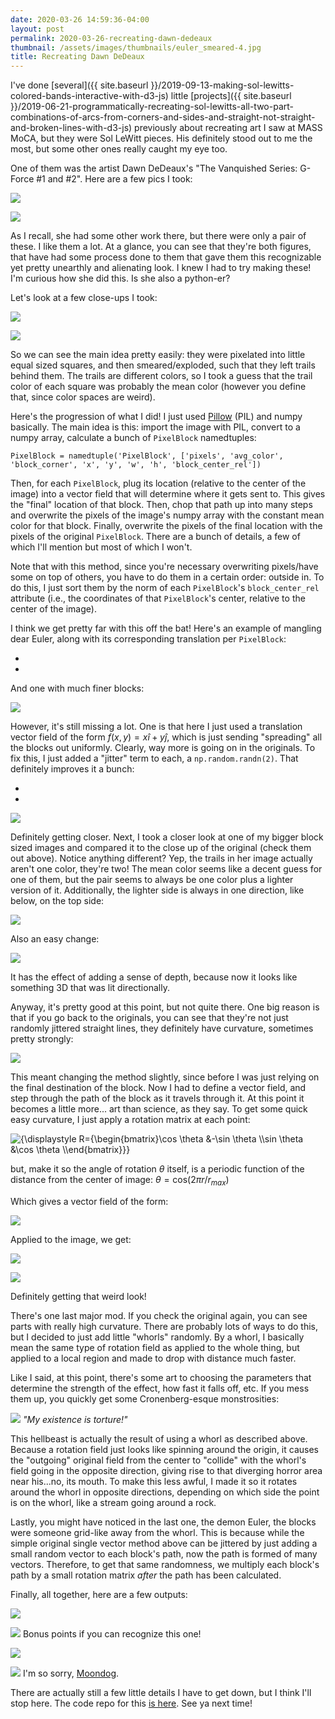 ```yaml
---
date: 2020-03-26 14:59:36-04:00
layout: post
permalink: 2020-03-26-recreating-dawn-dedeaux
thumbnail: /assets/images/thumbnails/euler_smeared-4.jpg
title: Recreating Dawn DeDeaux
---
```


I've done [several]({{ site.baseurl }}/2019-09-13-making-sol-lewitts-colored-bands-interactive-with-d3-js) little [projects]({{ site.baseurl }}/2019-06-21-programmatically-recreating-sol-lewitts-all-two-part-combinations-of-arcs-from-corners-and-sides-and-straight-not-straight-and-broken-lines-with-d3-js) previously about recreating art I saw at MASS MoCA, but they were Sol LeWitt pieces. His definitely stood out to me the most, but some other ones really caught my eye too.

One of them was the artist Dawn DeDeaux's "The Vanquished Series: G-Force #1 and #2". Here are a few pics I took:

![](/assets/images/IMG_20190616_130329-768x1024.jpg)

![](/assets/images/IMG_20190616_130326-768x1024.jpg)

As I recall, she had some other work there, but there were only a pair of these. I like them a lot. At a glance, you can see that they're both figures, that have had some process done to them that gave them this recognizable yet pretty unearthly and alienating look. I knew I had to try making these! I'm curious how she did this. Is she also a python-er?

Let's look at a few close-ups I took:

![](/assets/images/IMG_20190616_130334-768x1024.jpg)

![](/assets/images/IMG_20190616_130356-768x1024.jpg)

So we can see the main idea pretty easily: they were pixelated into little equal sized squares, and then smeared/exploded, such that they left trails behind them. The trails are different colors, so I took a guess that the trail color of each square was probably the mean color (however you define that, since color spaces are weird).

Here's the progression of what I did! I just used [Pillow](https://pillow.readthedocs.io/en/stable/) (PIL) and numpy basically. The main idea is this: import the image with PIL, convert to a numpy array, calculate a bunch of <code>PixelBlock</code> namedtuples:

<code>PixelBlock = namedtuple('PixelBlock', ['pixels', 'avg_color', 'block_corner', 'x', 'y', 'w', 'h', 'block_center_rel'])</code>

Then, for each <code>PixelBlock</code>, plug its location (relative to the center of the image) into a vector field that will determine where it gets sent to. This gives the "final" location of that block. Then, chop that path up into many steps and overwrite the pixels of the image's numpy array with the constant mean color for that block. Finally, overwrite the pixels of the final location with the pixels of the original <code>PixelBlock</code>. There are a bunch of details, a few of which I'll mention but most of which I won't.

Note that with this method, since you're necessary overwriting pixels/have some on top of others, you have to do them in a certain order: outside in. To do this, I just sort them by the norm of each <code>PixelBlock</code>'s <code>block_center_rel</code> attribute (i.e., the coordinates of that <code>PixelBlock</code>'s center, relative to the center of the image).

I think we get pretty far with this off the bat! Here's an example of mangling dear Euler, along with its corresponding translation per <code>PixelBlock</code>:

- 
- 

And one with much finer blocks:

![](/assets/images/euler_smeared_pos_1pt0_fixed.jpg)

However, it's still missing a lot. One is that here I just used a translation vector field of the form $f(x, y) = x \hat{i} + y \hat{j}$, which is just sending "spreading" all the blocks out uniformly. Clearly, way more is going on in the originals. To fix this, I just added a "jitter" term to each, a <code>np.random.randn(2)</code>. That definitely improves it a bunch:

- 
- 

![](/assets/images/euler_smeared_200.jpg)

Definitely getting closer. Next, I took a closer look at one of my bigger block sized images and compared it to the close up of the original (check them out above). Notice anything different? Yep, the trails in her image actually aren't one color, they're two! The mean color seems like a decent guess for one of them, but the pair seems to always be one color plus a lighter version of it. Additionally, the lighter side is always in one direction, like below, on the top side:

![](/assets/images/closeup.jpg)

Also an easy change:

![](/assets/images/euler_smeared-1.jpg)

It has the effect of adding a sense of depth, because now it looks like something 3D that was lit directionally.

Anyway, it's pretty good at this point, but not quite there. One big reason is that if you go back to the originals, you can see that they're not just randomly jittered straight lines, they definitely have curvature, sometimes pretty strongly:

![](/assets/images/curve_closeup.jpg)

This meant changing the method slightly, since before I was just relying on the final destination of the block. Now I had to define a vector field, and step through the path of the block as it travels through it. At this point it becomes a little more... art than science, as they say. To get some quick easy curvature, I just apply a rotation matrix at each point:

![{\displaystyle R={\begin{bmatrix}\cos \theta &-\sin \theta \\\sin \theta &\cos \theta \\\end{bmatrix}}}](/assets/images/fe4ee3f1ce8e028da5bd4219c9dc7fc2216543e4)

but, make it so the angle of rotation $\theta$ itself, is a periodic function of the distance from the center of image: $\theta = \mathrm{cos}(2 \pi r/r_{max})$

Which gives a vector field of the form:

![](/assets/images/vec_field.png)

Applied to the image, we get:

![](/assets/images/euler_smeared-2.jpg)

![](/assets/images/euler_smeared-3.jpg)

Definitely getting that weird look!

There's one last major mod. If you check the original again, you can see parts with really high curvature. There are probably lots of ways to do this, but I decided to just add little "whorls" randomly. By a whorl, I basically mean the same type of rotation field as applied to the whole thing, but applied to a local region and made to drop with distance much faster.

Like I said, at this point, there's some art to choosing the parameters that determine the strength of the effect, how fast it falls off, etc. If you mess them up, you quickly get some Cronenberg-esque monstrosities:

![](/assets/images/euler_smeared_horror3.jpg)
*"My existence is torture!"*

This hellbeast is actually the result of using a whorl as described above. Because a rotation field just looks like spinning around the origin, it causes the "outgoing" original field from the center to "collide" with the whorl's field going in the opposite direction, giving rise to that diverging horror area near his...no, its mouth. To make this less awful, I made it so it rotates around the whorl in opposite directions, depending on which side the point is on the whorl, like a stream going around a rock.

Lastly, you might have noticed in the last one, the demon Euler, the blocks were someone grid-like away from the whorl. This is because while the simple original single vector method above can be jittered by just adding a small random vector to each block's path, now the path is formed of many vectors. Therefore, to get that same randomness, we multiply each block's path by a small rotation matrix *after* the path has been calculated.

Finally, all together, here are a few outputs:

![](/assets/images/euler_smeared-4.jpg)

![](/assets/images/saturn_smeared.jpg)
Bonus points if you can recognize this one!

![](/assets/images/hiero_smeared.jpg)

![](/assets/images/moondog_smeared.jpg)
I'm so sorry, [Moondog](https://en.wikipedia.org/wiki/Moondog).

There are actually still a few little details I have to get down, but I think I'll stop here. The code repo for this [is here](https://github.com/declanoller/dawn-dedeaux-smear-art). See ya next time!
